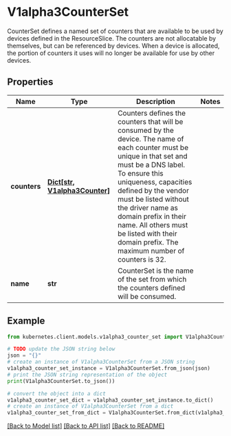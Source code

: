 # V1alpha3CounterSet

CounterSet defines a named set of counters that are available to be used by devices defined in the ResourceSlice.  The counters are not allocatable by themselves, but can be referenced by devices. When a device is allocated, the portion of counters it uses will no longer be available for use by other devices.

## Properties

Name | Type | Description | Notes
------------ | ------------- | ------------- | -------------
**counters** | [**Dict[str, V1alpha3Counter]**](V1alpha3Counter.md) | Counters defines the counters that will be consumed by the device. The name of each counter must be unique in that set and must be a DNS label.  To ensure this uniqueness, capacities defined by the vendor must be listed without the driver name as domain prefix in their name. All others must be listed with their domain prefix.  The maximum number of counters is 32. | 
**name** | **str** | CounterSet is the name of the set from which the counters defined will be consumed. | 

## Example

```python
from kubernetes.client.models.v1alpha3_counter_set import V1alpha3CounterSet

# TODO update the JSON string below
json = "{}"
# create an instance of V1alpha3CounterSet from a JSON string
v1alpha3_counter_set_instance = V1alpha3CounterSet.from_json(json)
# print the JSON string representation of the object
print(V1alpha3CounterSet.to_json())

# convert the object into a dict
v1alpha3_counter_set_dict = v1alpha3_counter_set_instance.to_dict()
# create an instance of V1alpha3CounterSet from a dict
v1alpha3_counter_set_from_dict = V1alpha3CounterSet.from_dict(v1alpha3_counter_set_dict)
```
[[Back to Model list]](../README.md#documentation-for-models) [[Back to API list]](../README.md#documentation-for-api-endpoints) [[Back to README]](../README.md)



